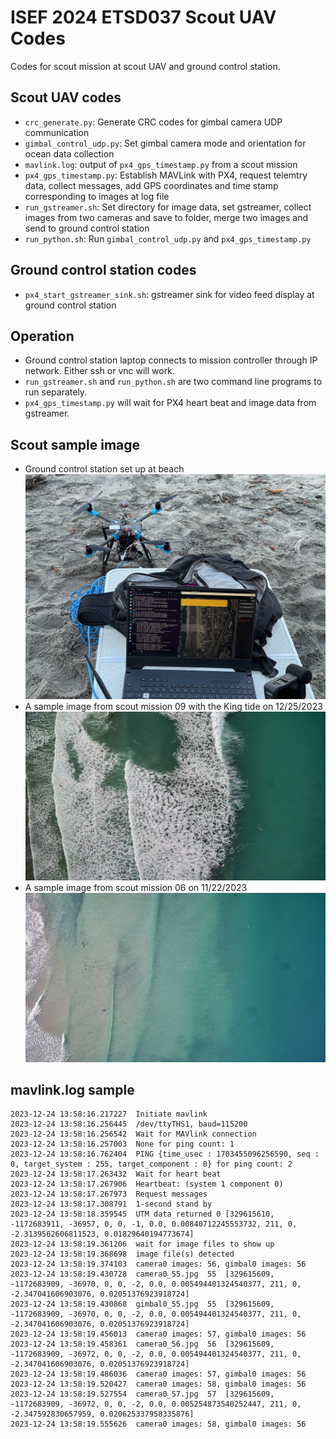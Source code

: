 # ISEF 2024 ETSD037 Scout UAV Codes
Codes for scout mission at scout UAV and ground control station.
## Scout UAV codes
- `crc_generate.py`: Generate CRC codes for gimbal camera UDP communication
- `gimbal_control_udp.py`: Set gimbal camera mode and orientation for ocean data collection
- `mavlink.log`: output of `px4_gps_timestamp.py` from a scout mission
- `px4_gps_timestamp.py`: Establish MAVLink with PX4, request telemtry data, collect messages, add GPS coordinates and time stamp corresponding to images at log file
- `run_gstreamer.sh`: Set directory for image data, set gstreamer, collect images from two cameras and save to folder, merge two images and send to ground control station
- `run_python.sh`: Run `gimbal_control_udp.py` and `px4_gps_timestamp.py`
## Ground control station codes
- `px4_start_gstreamer_sink.sh`: gstreamer sink for video feed display at ground control station
## Operation
- Ground control station laptop connects to mission controller through IP network. Either ssh or vnc will work.
- `run_gstreamer.sh` and `run_python.sh` are two command line programs to run separately.
- `px4_gps_timestamp.py` will wait for PX4 heart beat and image data from gstreamer.
## Scout sample image
- Ground control station set up at beach
![scout UAV and ground control station](https://github.com/Cinderpe1t/ISEF_UAV_scout_mission/blob/main/Scout%20UAV%20ground%20control%20station.jpeg)
- A sample image from scout mission 09 with the King tide on 12/25/2023
![scout mission 09](https://github.com/Cinderpe1t/ISEF_UAV_scout_mission/blob/main/scout%20mission%2009%20Dec%2025%202024%20gimbal0_1700.jpg)
- A sample image from scout mission 06 on 11/22/2023
![scout mission 06](https://github.com/Cinderpe1t/ISEF_UAV_scout_mission/blob/main/scout%20mission%2006%20Nov%2022%202023%20gimbal0_1750.jpg)
## mavlink.log sample
```
2023-12-24 13:58:16.217227	Initiate mavlink
2023-12-24 13:58:16.256445	/dev/ttyTHS1, baud=115200
2023-12-24 13:58:16.256542	Wait for MAVlink connection
2023-12-24 13:58:16.257003	None for ping count: 1
2023-12-24 13:58:16.762404	PING {time_usec : 1703455096256590, seq : 0, target_system : 255, target_component : 0} for ping count: 2
2023-12-24 13:58:17.263432	Wait for heart beat
2023-12-24 13:58:17.267906	Heartbeat: (system 1 component 0)
2023-12-24 13:58:17.267973	Request messages
2023-12-24 13:58:17.308791	1-second stand by
2023-12-24 13:58:18.359545	UTM data returned 0	[329615610, -1172683911, -36957, 0, 0, -1, 0.0, 0.00840712245553732, 211, 0, -2.3139562606811523, 0.01829640194773674]
2023-12-24 13:58:19.361206	wait for image files to show up
2023-12-24 13:58:19.368698	image file(s) detected
2023-12-24 13:58:19.374103	camera0 images: 56, gimbal0 images: 56
2023-12-24 13:58:19.430728	camera0_55.jpg	55	[329615609, -1172683909, -36970, 0, 0, -2, 0.0, 0.005494401324540377, 211, 0, -2.347041606903076, 0.02051376923918724]
2023-12-24 13:58:19.430868	gimbal0_55.jpg	55	[329615609, -1172683909, -36970, 0, 0, -2, 0.0, 0.005494401324540377, 211, 0, -2.347041606903076, 0.02051376923918724]
2023-12-24 13:58:19.456013	camera0 images: 57, gimbal0 images: 56
2023-12-24 13:58:19.458361	camera0_56.jpg	56	[329615609, -1172683909, -36972, 0, 0, -2, 0.0, 0.005494401324540377, 211, 0, -2.347041606903076, 0.02051376923918724]
2023-12-24 13:58:19.486036	camera0 images: 57, gimbal0 images: 56
2023-12-24 13:58:19.520427	camera0 images: 58, gimbal0 images: 56
2023-12-24 13:58:19.527554	camera0_57.jpg	57	[329615609, -1172683909, -36972, 0, 0, -2, 0.0, 0.005254873540252447, 211, 0, -2.347592830657959, 0.020625337958335876]
2023-12-24 13:58:19.555626	camera0 images: 58, gimbal0 images: 56
```
